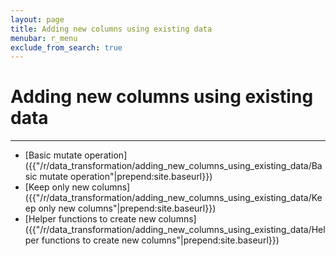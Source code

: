 ```yaml
---
layout: page
title: Adding new columns using existing data
menubar: r_menu
exclude_from_search: true
---
```


# Adding new columns using existing data
-------------------------------------------------------------------------------

- [Basic mutate operation]({{"/r/data_transformation/adding_new_columns_using_existing_data/Basic mutate operation"|prepend:site.baseurl}})
- [Keep only new columns]({{"/r/data_transformation/adding_new_columns_using_existing_data/Keep only new columns"|prepend:site.baseurl}})
- [Helper functions to create new columns]({{"/r/data_transformation/adding_new_columns_using_existing_data/Helper functions to create new columns"|prepend:site.baseurl}})